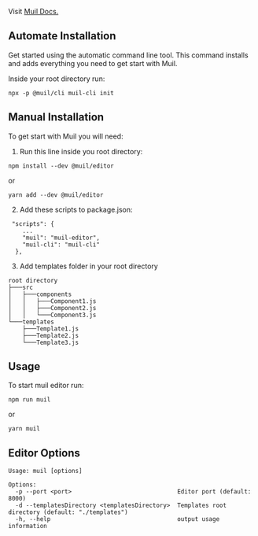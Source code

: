 Visit [Muil Docs.](https://docs.muil.io)

## Automate Installation

Get started using the automatic command line tool. This command installs and adds everything you need to get start with Muil.

Inside your root directory run:

```
npx -p @muil/cli muil-cli init
```

## Manual Installation

To get start with Muil you will need:

1. Run this line inside you root directory:

```
npm install --dev @muil/editor
```

or

```
yarn add --dev @muil/editor
```

2. Add these scripts to package.json:

```
 "scripts": {
    ...
    "muil": "muil-editor",
    "muil-cli": "muil-cli"
  },
```

3. Add templates folder in your root directory

```
root directory
├───src
│   ├───components
│   │   ├───Component1.js
│   │   ├───Component2.js
│   │   └───Component3.js
└───templates
    ├───Template1.js
    ├───Template2.js
    └───Template3.js
```

## Usage

To start muil editor run:

```
npm run muil
```

or

```
yarn muil
```

## Editor Options

```
Usage: muil [options]

Options:
  -p --port <port>                              Editor port (default: 8000)
  -d --templatesDirectory <templatesDirectory>  Templates root directory (default: "./templates")
  -h, --help                                    output usage information
```
